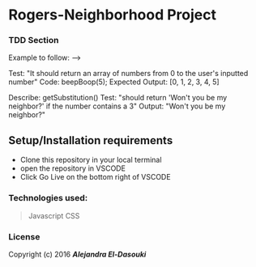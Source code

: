 # Rogers-Neighborhood Project

###

### TDD Section

Example to follow: -->

<!-- <!-- Describe: beepBoop() -->

Test: "It should return an array of numbers from 0 to the user's inputted number"
Code: beepBoop(5);
Expected Output: [0, 1, 2, 3, 4, 5]

Describe: getSubstitution()
Test: "should return 'Won't you be my neighbor?' if the number contains a 3"
Output: "Won't you be my neighbor?"

## Setup/Installation requirements

- Clone this repository in your local terminal
- open the repository in VSCODE
- Click Go Live on the bottom right of VSCODE

### Technologies used:

> Javascript
> CSS

### License

Copyright (c) 2016 **_Alejandra El-Dasouki_**
